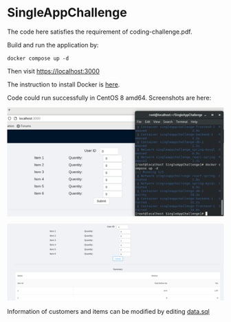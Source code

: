 # SingleAppChallenge

The code here satisfies the requirement of coding-challenge.pdf.

Build and run the application by: 

```
docker compose up -d
```
Then visit <https://localhost:3000>

The instruction to install Docker is [here](https://docs.docker.com/get-docker).


Code could run successfully in CentOS 8 amd64.
Screenshots are here:


![Screenshot1 ](png/1.PNG)


![Screenshot 2](png/2.PNG)

Information of customers and items can be modified by editing [data.sql](https://github.com/hzt323hzt/SingleAppChallenge/blob/main/SingleBack/src/main/resources/data.sql)


